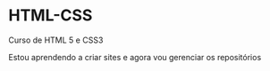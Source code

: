 # HTML-CSS
 Curso de HTML 5 e CSS3

 Estou aprendendo a criar sites e agora vou gerenciar os repositórios
